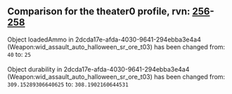 ## Comparison for the theater0 profile, rvn: [256](https://github.com/PRO100KatYT/FortniteProfileRevisions/tree/main/profiles/theater0/256%20theater0.json)-[258](https://github.com/PRO100KatYT/FortniteProfileRevisions/tree/main/profiles/theater0/258%20theater0.json)

Object loadedAmmo in 2dcda17e-afda-4030-9641-294ebba3e4a4 (Weapon:wid_assault_auto_halloween_sr_ore_t03) has been changed from: `40` to: `25`
<br><br>
Object durability in 2dcda17e-afda-4030-9641-294ebba3e4a4 (Weapon:wid_assault_auto_halloween_sr_ore_t03) has been changed from: `309.15289306640625` to: `308.1902160644531`
<br><br>
